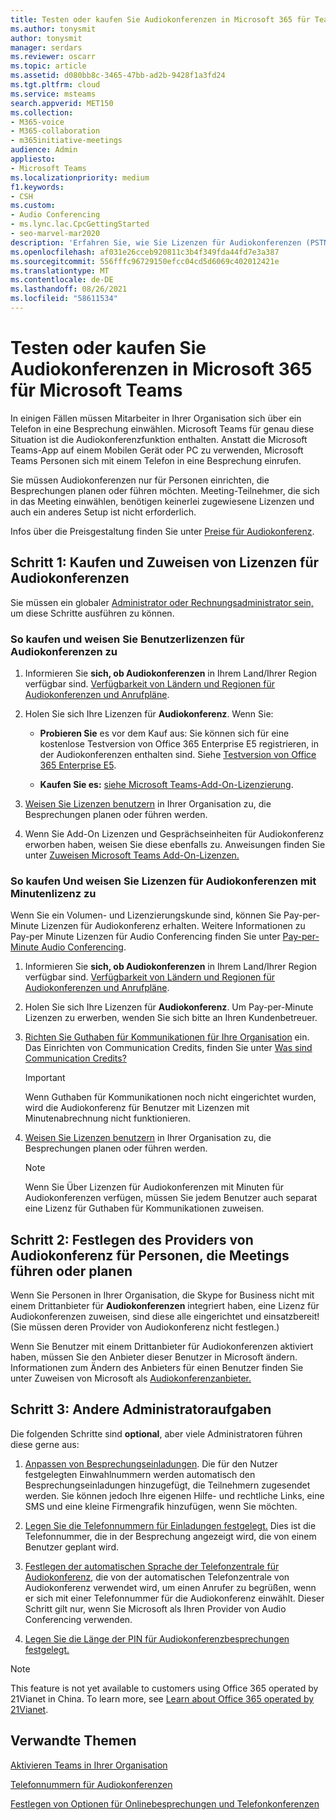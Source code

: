 ```yaml
---
title: Testen oder kaufen Sie Audiokonferenzen in Microsoft 365 für Teams
ms.author: tonysmit
author: tonysmit
manager: serdars
ms.reviewer: oscarr
ms.topic: article
ms.assetid: d080bb8c-3465-47bb-ad2b-9428f1a3fd24
ms.tgt.pltfrm: cloud
ms.service: msteams
search.appverid: MET150
ms.collection:
- M365-voice
- M365-collaboration
- m365initiative-meetings
audience: Admin
appliesto:
- Microsoft Teams
ms.localizationpriority: medium
f1.keywords:
- CSH
ms.custom:
- Audio Conferencing
- ms.lync.lac.CpcGettingStarted
- seo-marvel-mar2020
description: 'Erfahren Sie, wie Sie Lizenzen für Audiokonferenzen (PSTN-Konferenzen) für Microsoft 365 oder Office 365 zum Einrichten von Telefonkonferenzen einrichten, in die sich Benutzer einwählen können. '
ms.openlocfilehash: af031e26cceb920811c3b4f349fda44fd7e3a387
ms.sourcegitcommit: 556fffc96729150efcc04cd5d6069c402012421e
ms.translationtype: MT
ms.contentlocale: de-DE
ms.lasthandoff: 08/26/2021
ms.locfileid: "58611534"
---
```

# <a name="try-or-purchase-audio-conferencing-in-microsoft-365-for-microsoft-teams"></a>Testen oder kaufen Sie Audiokonferenzen in Microsoft 365 für Microsoft Teams

In einigen Fällen müssen Mitarbeiter in Ihrer Organisation sich über ein Telefon in eine Besprechung einwählen. Microsoft Teams für genau diese Situation ist die Audiokonferenzfunktion enthalten. Anstatt die Microsoft Teams-App auf einem Mobilen Gerät oder PC zu verwenden, Microsoft Teams Personen sich mit einem Telefon in eine Besprechung einrufen.

Sie müssen Audiokonferenzen nur für Personen einrichten, die Besprechungen planen oder führen möchten. Meeting-Teilnehmer, die sich in das Meeting einwählen, benötigen keinerlei zugewiesene Lizenzen und auch ein anderes Setup ist nicht erforderlich.

Infos über die Preisgestaltung finden Sie unter [Preise für Audiokonferenz](https://www.microsoft.com/microsoft-teams/audio-conferencing?rtc=3).

## <a name="step-1-buy-and-assign-audio-conferencing-licenses"></a>Schritt 1: Kaufen und Zuweisen von Lizenzen für Audiokonferenzen

Sie müssen ein globaler [Administrator oder Rechnungsadministrator sein,](https://support.office.com/article/da585eea-f576-4f55-a1e0-87090b6aaa9d) um diese Schritte ausführen zu können.

### <a name="to-buy-and-assign-user-audio-conferencing-licenses"></a>So kaufen und weisen Sie Benutzerlizenzen für Audiokonferenzen zu

1. Informieren Sie **sich, ob Audiokonferenzen** in Ihrem Land/Ihrer Region verfügbar sind. [Verfügbarkeit von Ländern und Regionen für Audiokonferenzen und Anrufpläne](country-and-region-availability-for-audio-conferencing-and-calling-plans/country-and-region-availability-for-audio-conferencing-and-calling-plans.md).

2. Holen Sie sich Ihre Lizenzen für **Audiokonferenz**. Wenn Sie:

   - **Probieren Sie** es vor dem Kauf aus: Sie können sich für eine kostenlose Testversion von Office 365 Enterprise E5 registrieren, in der Audiokonferenzen enthalten sind. Siehe [Testversion von Office 365 Enterprise E5](https://portal.office.com/Signup?OfferId=101bde18-5ffb-4d79-a47b-f5b2c62525b3).

   - **Kaufen Sie es:** [siehe Microsoft Teams-Add-On-Lizenzierung](./teams-add-on-licensing/microsoft-teams-add-on-licensing.md).

3. [Weisen Sie Lizenzen benutzern](/microsoft-365/admin/manage/assign-licenses-to-users) in Ihrer Organisation zu, die Besprechungen planen oder führen werden.

4. Wenn Sie Add-On Lizenzen und Gesprächseinheiten für Audiokonferenz erworben haben, weisen Sie diese ebenfalls zu. Anweisungen finden Sie unter [Zuweisen Microsoft Teams Add-On-Lizenzen.](./teams-add-on-licensing/microsoft-teams-add-on-licensing.md)

### <a name="to-buy-and-assign-pay-per-minute-audio-conferencing-licenses"></a>So kaufen Und weisen Sie Lizenzen für Audiokonferenzen mit Minutenlizenz zu

Wenn Sie ein Volumen- und Lizenzierungskunde sind, können Sie Pay-per-Minute Lizenzen für Audiokonferenz erhalten. Weitere Informationen zu Pay-per Minute Lizenzen für Audio Conferencing finden Sie unter [Pay-per-Minute Audio Conferencing](audio-conferencing-pay-per-minute.md).
  
1. Informieren Sie **sich, ob Audiokonferenzen** in Ihrem Land/Ihrer Region verfügbar sind. [Verfügbarkeit von Ländern und Regionen für Audiokonferenzen und Anrufpläne](country-and-region-availability-for-audio-conferencing-and-calling-plans/country-and-region-availability-for-audio-conferencing-and-calling-plans.md).

2. Holen Sie sich Ihre Lizenzen für **Audiokonferenz**. Um Pay-per-Minute Lizenzen zu erwerben, wenden Sie sich bitte an Ihren Kundenbetreuer.

3. [Richten Sie Guthaben für Kommunikationen für Ihre Organisation](set-up-communications-credits-for-your-organization.md) ein. Das Einrichten von Communication Credits, finden Sie unter [Was sind Communication Credits?](what-are-communications-credits.md)

    > [!IMPORTANT]
    > Wenn Guthaben für Kommunikationen noch nicht eingerichtet wurden, wird die Audiokonferenz für Benutzer mit Lizenzen mit Minutenabrechnung nicht funktionieren.

4. [Weisen Sie Lizenzen benutzern](/microsoft-365/admin/manage/assign-licenses-to-users) in Ihrer Organisation zu, die Besprechungen planen oder führen werden.

    > [!NOTE]
    > Wenn Sie Über Lizenzen für Audiokonferenzen mit Minuten für Audiokonferenzen verfügen, müssen Sie jedem Benutzer auch separat eine Lizenz für Guthaben für Kommunikationen zuweisen.

## <a name="step-2-set-the-audio-conferencing-provider-for-people-who-lead-or-schedule-meetings"></a>Schritt 2: Festlegen des Providers von Audiokonferenz für Personen, die Meetings führen oder planen

Wenn Sie Personen in Ihrer Organisation, die Skype for Business nicht mit einem Drittanbieter für **Audiokonferenzen** integriert haben, eine Lizenz für Audiokonferenzen zuweisen, sind diese alle eingerichtet und einsatzbereit! (Sie müssen deren Provider von Audiokonferenz nicht festlegen.)

Wenn Sie Benutzer mit einem Drittanbieter für Audiokonferenzen aktiviert haben, müssen Sie den Anbieter dieser Benutzer in Microsoft ändern. Informationen zum Ändern des Anbieters für einen Benutzer finden Sie unter Zuweisen von Microsoft als [Audiokonferenzanbieter.](/skypeforbusiness/audio-conferencing-in-office-365/assign-microsoft-as-the-audio-conferencing-provider)

## <a name="step-3-other-admin-tasks"></a>Schritt 3: Andere Administratoraufgaben

Die folgenden Schritte sind **optional**, aber viele Administratoren führen diese gerne aus:

1. [Anpassen von Besprechungseinladungen](/skypeforbusiness/set-up-skype-for-business-online/customize-meeting-invitations). Die für den Nutzer festgelegten Einwahlnummern werden automatisch den Besprechungseinladungen hinzugefügt, die Teilnehmern zugesendet werden. Sie können jedoch Ihre eigenen Hilfe- und rechtliche Links, eine SMS und eine kleine Firmengrafik hinzufügen, wenn Sie möchten.

2. [Legen Sie die Telefonnummern für Einladungen festgelegt.](set-the-phone-numbers-included-on-invites-in-teams.md) Dies ist die Telefonnummer, die in der Besprechung angezeigt wird, die von einem Benutzer geplant wird.

3. [Festlegen der automatischen Sprache der Telefonzentrale für Audiokonferenz](set-auto-attendant-languages-for-audio-conferencing-in-teams.md), die von der automatischen Telefonzentrale von Audiokonferenz verwendet wird, um einen Anrufer zu begrüßen, wenn er sich mit einer Telefonnummer für die Audiokonferenz einwählt. Dieser Schritt gilt nur, wenn Sie Microsoft als Ihren Provider von Audio Conferencing verwenden.

4. [Legen Sie die Länge der PIN für Audiokonferenzbesprechungen festgelegt.](set-the-pin-length-for-audio-conferencing-meetings-in-teams.md)

> [!NOTE]
> This feature is not yet available to customers using Office 365 operated by 21Vianet in China. To learn more, see [Learn about Office 365 operated by 21Vianet](https://support.office.com/article/A8AB5061-3346-4DA0-BB7C-5260822B53AE).

## <a name="related-topics"></a>Verwandte Themen

[Aktivieren Teams in Ihrer Organisation](office-365-set-up.md)

[Telefonnummern für Audiokonferenzen](phone-numbers-for-audio-conferencing-in-teams.md)

[Festlegen von Optionen für Onlinebesprechungen und Telefonkonferenzen](https://support.office.com/article/DCD1CA39-0C1F-466C-9573-F04138FEF5E2)